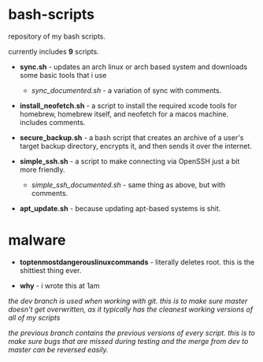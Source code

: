 # bash-scripts
repository of my bash scripts.

currently includes **9** scripts.

* **sync.sh** - updates an arch linux or arch based system and downloads some basic tools that i use
  * *sync_documented.sh* - a variation of sync with comments.
* **install_neofetch.sh** - a script to install the required xcode tools for homebrew, homebrew itself, and neofetch for a macos machine. includes comments.

* **secure_backup.sh** - a bash script that creates an archive of a user's target backup directory, encrypts it, and then sends it over the internet.

* **simple_ssh.sh** - a script to make connecting via OpenSSH just a bit more friendly.
  *  *simple_ssh_documented.sh* - same thing as above, but with comments.
* **apt_update.sh** - because updating apt-based systems is shit.

# malware

* **toptenmostdangerouslinuxcommands** - literally deletes root. this is the shittiest thing ever.

* **why** - i wrote this at 1am

*the dev branch is used when working with git. this is to make sure master doesn't get overwritten, as it typically has the cleanest working versions of all of my scripts*

*the previous branch contains the previous versions of every script. this is to make sure bugs that are missed during testing and the merge from dev to master can be reversed easily.*
